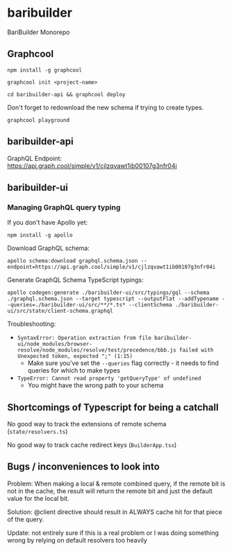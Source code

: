 # baribuilder
BariBuilder Monorepo

## Graphcool

`npm install -g graphcool`

`graphcool init <project-name>`

`cd baribuilder-api && graphcool deploy`

Don't forget to redownload the new schema if trying to create types.

`graphcool playground`

## baribuilder-api

GraphQL Endpoint: https://api.graph.cool/simple/v1/cjlzqvawt1ib00107g3nfr04i

## baribuilder-ui

### Managing GraphQL query typing
If you don't have Apollo yet:

`npm install -g apollo`

Download GraphQL schema:

`apollo schema:download graphql.schema.json --endpoint=https://api.graph.cool/simple/v1/cjlzqvawt1ib00107g3nfr04i`

Generate GraphQL Schema TypeScript typings:

`apollo codegen:generate ./baribuilder-ui/src/typings/gql --schema ./graphql.schema.json --target typescript --outputFlat --addTypename --queries=./baribuilder-ui/src/**/*.ts* --clientSchema ./baribuilder-ui/src/state/client-schema.graphql`

Troubleshooting:
* `SyntaxError: Operation extraction from file baribuilder-ui/node_modules/browser-resolve/node_modules/resolve/test/precedence/bbb.js failed with 
   Unexpected token, expected ";" (1:15)`
    * Make sure you've set the `--queries` flag correctly - it needs to find queries for which to make types
* `TypeError: Cannot read property 'getQueryType' of undefined`
    * You might have the wrong path to your schema 

## Shortcomings of Typescript for being a catchall

No good way to track the extensions of remote schema (`state/resolvers.ts`)

No good way to track cache redirect keys (`BuilderApp.tsx`)

## Bugs / inconveniences to look into

Problem: When making a local & remote combined query, if the remote bit is not in the cache, the result will return the remote bit and just the default value for the local bit.

Solution: @client directive should result in ALWAYS cache hit for that piece of the query.

Update: not entirely sure if this is a real problem or I was doing something wrong by relying on default resolvers too heavily

